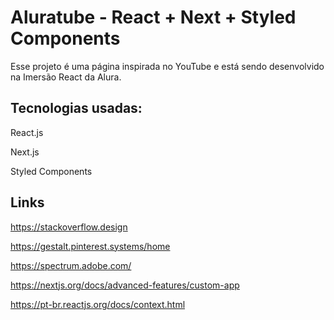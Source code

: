 # Aluratube - React + Next + Styled Components

Esse projeto é uma página inspirada no YouTube e está sendo desenvolvido na Imersão React da Alura.

## Tecnologias usadas:
React.js

Next.js

Styled Components

## Links
https://stackoverflow.design

https://gestalt.pinterest.systems/home

https://spectrum.adobe.com/

https://nextjs.org/docs/advanced-features/custom-app

https://pt-br.reactjs.org/docs/context.html

